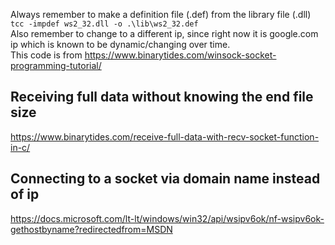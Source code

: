 Always remember to make a definition file (.def) from the library file (.dll) `tcc -impdef ws2_32.dll -o .\lib\ws2_32.def`  
Also remember to change to a different ip, since right now it is google.com ip which is known to be dynamic/changing over time.  
This code is from https://www.binarytides.com/winsock-socket-programming-tutorial/  


## Receiving full data without knowing the end file size
https://www.binarytides.com/receive-full-data-with-recv-socket-function-in-c/

## Connecting to a socket via domain name instead of ip
https://docs.microsoft.com/lt-lt/windows/win32/api/wsipv6ok/nf-wsipv6ok-gethostbyname?redirectedfrom=MSDN
